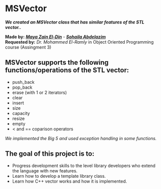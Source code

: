 # MSVector
 
***We created an MSVector class that has similar features of the STL vector..***    

**Made by:**
[***Maya Zain El-Din***](https://github.com/MayaZayn) -
[***Sohaila Abdelazim***](https://github.com/SohailaAbdelazim)     
**Requested by:** *Dr. Mohammed El-Ramly* in Object Oriented Programming course (Assingment 3)

## MSVector supports the following functions/operations of the STL vector:   
- push_back
- pop_back
- erase (with 1 or 2 iterators)
- clear
- insert
- size
- capacity
- resize
- empty
- < and == coparison operators

*We implemented the Big 5 and used exception handling in some functions.*
 
## The goal of this project is to:
* Progress development skills to the level library developers who extend the language with new features. 
*	Learn how to develop a template library class.
*	Learn how C++ vector works and how it is implemented. 
